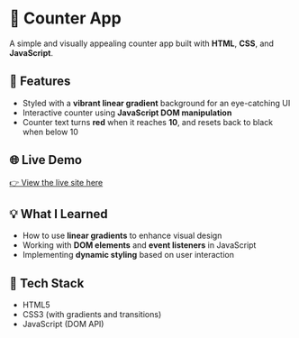 
# 🔢 Counter App

A simple and visually appealing counter app built with **HTML**, **CSS**, and **JavaScript**.

## 🎨 Features
- Styled with a **vibrant linear gradient** background for an eye-catching UI
- Interactive counter using **JavaScript DOM manipulation**
- Counter text turns **red** when it reaches **10**, and resets back to black when below 10

## 🌐 Live Demo  
[👉 View the live site here](https://zarah679.github.io/Counter-app/)

## 💡 What I Learned
- How to use **linear gradients** to enhance visual design
- Working with **DOM elements** and **event listeners** in JavaScript
- Implementing **dynamic styling** based on user interaction

## 📁 Tech Stack
- HTML5  
- CSS3 (with gradients and transitions)  
- JavaScript (DOM API)

